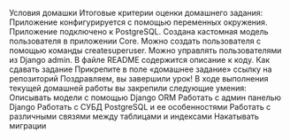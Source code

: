 Условия домашки
Итоговые критерии оценки домашнего задания:
Приложение конфигурируется с помощью переменных окружения.
Приложение подключено к PostgreSQL.
Создана кастомная модель пользователя в приложении Core.
Можно создать пользователя с помощью команды createsuperuser.
Можно управлять пользователями из Django admin.
В файле README содержится описание к коду.
Как сдавать задание
Прикрепите в поле «домашнее задание» ссылку на репозиторий
Поздравляем, вы завершили урок!
В ходе выполнения текущей домашней работы вы закрепили следующие умения:
Описывать модели с помощью Django ORM
Работать с админ панелью Django
Работать с СУБД PostgreSQL и ее особенностями
Работать с различными связями между таблицами и индексами
Накатывать миграции